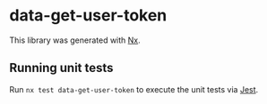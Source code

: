 # data-get-user-token

This library was generated with [Nx](https://nx.dev).

## Running unit tests

Run `nx test data-get-user-token` to execute the unit tests via [Jest](https://jestjs.io).
